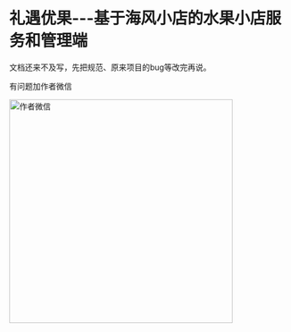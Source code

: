 # 礼遇优果---基于海风小店的水果小店服务和管理端

文档还来不及写，先把规范、原来项目的bug等改完再说。

有问题加作者微信

<img src="http://ssdfkeavi.hn-bkt.clouddn.com/c5e17451ece7de37c65a770b1fd3aa2.jpg" alt="作者微信" width="400px" />
